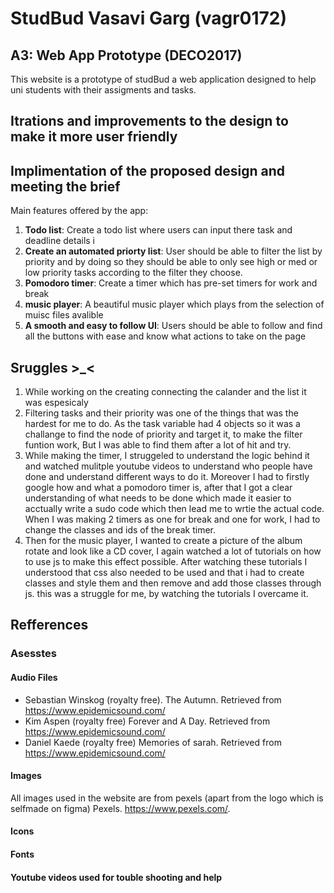 # StudBud Vasavi Garg (vagr0172) 
## A3: Web App Prototype (DECO2017)

This website is a prototype of studBud a web application designed to help uni students with their assigments and tasks. 

## Itrations and improvements to the design to make it more user friendly 

## Implimentation of the proposed design and meeting the brief 
Main features offered by the app: 
1. **Todo list**: Create a todo list where users can input there task and deadline details i 
2. **Create an automated priorty list**: User should be able to filter the list by priority and by doing so they should be able to only see high or med or low priority tasks according to the filter they choose. 
3. **Pomodoro timer**: Create a timer which has pre-set timers for work and break 
4. **music player**: A beautiful music player which plays from the selection of muisc files avalible
5. **A smooth and easy to follow UI**: Users should be able to follow and find all the buttons with ease and know what actions to take on the page 

## Sruggles >_<
1. While working on the creating connecting the calander and the list it was espesicaly 
2. Filtering tasks and their priority was one of the things that was the hardest for me to do. 
As the task variable had 4 objects so it was a challange to find the node of priority and target it, to make the filter funtion work, But I was able to find them after a lot of hit and try. 
3. While making the timer, I struggeled to understand the logic behind it and watched mulitple youtube videos to understand who people have done and understand different ways to do it. Moreover I had to firstly google how and what a pomodoro timer is, after that I got a clear understanding of what needs to be done which made it easier to acctually write a sudo code which then lead me to wrtie the actual code. When I was making 2 timers as one for break and one for work, I had to change the classes and ids of the break timer. 
4. Then for the music player, I wanted to create a picture of the album rotate and look like a CD cover, I again watched a lot of tutorials on how to use js to make this effect possible. After watching these tutorials I understood that css also needed to be used and that i had to create classes and style them and then remove and add those classes through js. this was a struggle for me, by watching the tutorials I overcame it. 
## Refferences 

### Asesstes 
#### Audio Files 
* Sebastian Winskog (royalty free). The Autumn. Retrieved from https://www.epidemicsound.com/
* Kim Aspen (royalty free) Forever and A Day. Retrieved from https://www.epidemicsound.com/
* Daniel Kaede (royalty free) Memories of sarah. Retrieved from https://www.epidemicsound.com/
#### Images 
All images used in the website are from pexels (apart from the logo which is selfmade on figma) 
Pexels. https://www.pexels.com/. 
#### Icons 

#### Fonts 

#### Youtube videos used for touble shooting and help 


